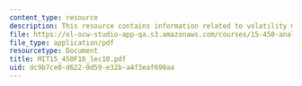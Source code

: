 ```yaml
---
content_type: resource
description: This resource contains information related to volatility models.
file: https://ol-ocw-studio-app-qa.s3.amazonaws.com/courses/15-450-analytics-of-finance-fall-2010/dc9b7ce0d6220d59e32ba4f3eaf690aa_MIT15_450F10_lec10.pdf
file_type: application/pdf
resourcetype: Document
title: MIT15_450F10_lec10.pdf
uid: dc9b7ce0-d622-0d59-e32b-a4f3eaf690aa
---
```

